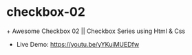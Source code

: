 # checkbox-02
$+$ Awesome Checkbox 02 || Checkbox Series using Html &amp; Css
- Live Demo: https://youtu.be/yYKuiMUEDfw
